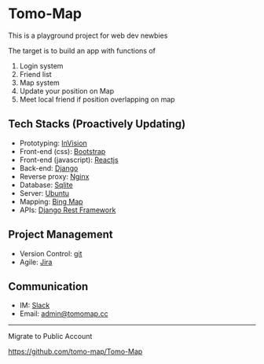 # Tomo-Map

This is a playground project for web dev newbies

The target is to build an app with functions of
1. Login system
2. Friend list
3. Map system
4. Update your position on Map
5. Meet local friend if position overlapping on map

## Tech Stacks (Proactively Updating)
- Prototyping: [InVision](https://www.invisionapp.com/)
- Front-end (css): [Bootstrap](https://getbootstrap.com/)
- Front-end (javascript): [Reactjs](https://reactjs.org/)
- Back-end: [Django](https://www.djangoproject.com/)
- Reverse proxy: [Nginx](https://www.nginx.com/)
- Database: [Sqlite](https://www.sqlite.org/index.html)
- Server: [Ubuntu](https://ubuntu.com/)
- Mapping: [Bing Map](https://www.microsoft.com/en-us/maps/choose-your-bing-maps-api)
- APIs: [Django Rest Framework](https://www.django-rest-framework.org/)
## Project Management
- Version Control: [git](https://git-scm.com/)
- Agile: [Jira](https://tomomap.atlassian.net/jira/software/projects/TM/boards/1)
## Communication
- IM: [Slack](tomomap.slack.com)
- Email: [admin@tomomap.cc](mailto:admin@tomomap.cc)

---

Migrate to Public Account

https://github.com/tomo-map/Tomo-Map
